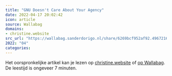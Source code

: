 ```yaml
---
title: "GNU Doesn't Care About Your Agency"
date: 2022-04-17 20:02:42
icon: article
source: Wallabag
domains:
- christine.website
src_url: "https://wallabag.sanderdorigo.nl/share/6269bcf952af92.49672169"
2022: "04"
categories:
---
```

Het oorspronkelijke artikel kan je lezen op [christine.website](https://christine.website/blog/gnu-your-parent-2022-02-10) of [op Wallabag](https://wallabag.sanderdorigo.nl/share/6269bcf952af92.49672169). De leestijd is ongeveer 7 minuten.
